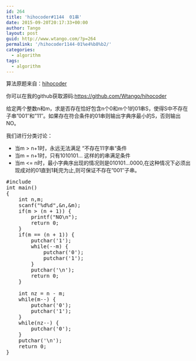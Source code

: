 ```yaml
---
id: 264
title: 'hihocoder#1144  01串'
date: 2015-09-20T20:17:33+00:00
author: Tango
layout: post
guid: http://www.wtango.com/?p=264
permalink: '/hihocoder1144-01%e4%b8%b2/'
categories:
  - algorithm
tags:
  - algorithm
---
```

算法原题来自：<a href="http://hihocoder.com/problemset/problem/1144" target="_blank">hihocoder</a>

你可以在我的github获取源码:<a href="https://github.com/Wtango/hihocoder" target="_blank">https://github.com/Wtango/hihocoder</a>

给定两个整数n和m，求是否存在恰好包含n个0和m个1的01串S，使得S中不存在子串&#8221;001&#8243;和&#8221;11&#8243;。如果存在符合条件的01串则输出字典序最小的S，否则输出NO。

<!--more-->

我们进行分类讨论：

  * 当m > n+1时，永远无法满足 “不存在11字串“条件
  * 当m = n+1时，只有1010101&#8230; 这样的的串满足条件
  * 当m <= n时，最小字典序出现的情况则是010101&#8230;0000,在这种情况下必须出现成对的01直到1耗完为止,则可保证不存在&#8221;001&#8243;子串。

<pre class="brush: cpp; title: ; notranslate" title="">#include <stdio.h>
int main()
{
	int n,m;
	scanf("%d%d",&n,&m);
	if(m > (n + 1)) {
		printf("NO\n");
		return 0;
	}
	if(m == (n + 1)) {
		putchar('1');
		while(--m) {
			putchar('0');
			putchar('1');
		}
		putchar('\n');
		return 0;
	}

	int nz = n - m;
	while(m--) {
		putchar('0');
		putchar('1');
	}
	while(nz--) {
		putchar('0');
	}
	putchar('\n');
	return 0;
}
</pre>